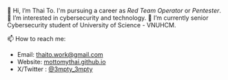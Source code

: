 👋 Hi, I’m Thai To. I'm pursuing a career as *Red Team Operator* or *Pentester*.
👀 I’m interested in cybersecurity and technology.
🌱 I’m currently senior Cybersecurity student of University of Science - VNUHCM.

📫 How to reach me:
  + Email: [thaito.work@gmail.com](mailto:thaito.work@gmail.com)
  + Website: [mottomythai.github.io](https://mottomythai.github.io)
  + X/Twitter : [@3mpty_3mpty](https://twitter.com/3mpty_3mpty)
